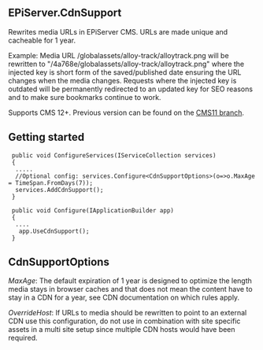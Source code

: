 ## EPiServer.CdnSupport

Rewrites media URLs in EPiServer CMS. URLs are made unique and cacheable for 1 year.

Example: Media URL /globalassets/alloy-track/alloytrack.png will be rewritten to "/4a768e/globalassets/alloy-track/alloytrack.png" where
the injected key is short form of the saved/published date ensuring the URL changes when the media changes. Requests where the injected
key is outdated will be permanently redirected to an updated key for SEO reasons and to make sure bookmarks continue to work.

Supports CMS 12+. Previous version can be found on the [CMS11 branch](/episerver/EPiServer.CdnSupport/tree/CMS11).

## Getting started

```
 public void ConfigureServices(IServiceCollection services)
 {
  .....
  //Optional config: services.Configure<CdnSupportOptions>(o=>o.MaxAge = TimeSpan.FromDays(7));
  services.AddCdnSupport();
 }

 public void Configure(IApplicationBuilder app)
 {
  ....
   app.UseCdnSupport();
 }
```

## CdnSupportOptions

*MaxAge*: The default expiration of 1 year is designed to optimize the length media stays in browser caches and that does not mean
the content have to stay in a CDN for a year, see CDN documentation on which rules apply.

*OverrideHost*:  If URLs to media should be rewritten to point to an external CDN use this configuration, do not use in
combination with site specific assets in a multi site setup since multiple CDN hosts would have been required.